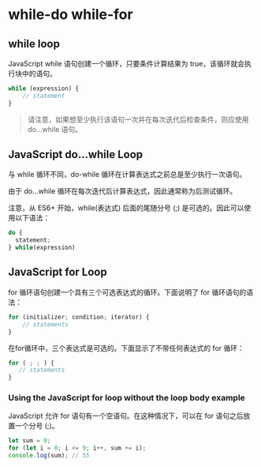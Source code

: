 # while-do while-for

## while loop

JavaScript while 语句创建一个循环，只要条件计算结果为 true，该循环就会执行块中的语句。

```js
while (expression) {
    // statement
}
```

> 请注意，如果想至少执行该语句一次并在每次迭代后检查条件，则应使用 do...while 语句。

## JavaScript do…while Loop

与 while 循环不同，do-while 循环在计算表达式之前总是至少执行一次语句。

由于 do...while 循环在每次迭代后计算表达式，因此通常称为后测试循环。

注意，从 ES6+ 开始，while(表达式) 后面的尾随分号 (;) 是可选的。因此可以使用以下语法：

```js
do {
  statement;
} while(expression)
```

## JavaScript for Loop

for 循环语句创建一个具有三个可选表达式的循环。下面说明了 for 循环语句的语法：

```js
for (initializer; condition; iterator) {
    // statements
}
```

在for循环中，三个表达式是可选的。下面显示了不带任何表达式的 for 循环：

```js
for ( ; ; ) {
   // statements
}
```

### Using the JavaScript for loop without the loop body example

JavaScript 允许 for 语句有一个空语句。在这种情况下，可以在 for 语句之后放置一个分号 (;)。

```js
let sum = 0;
for (let i = 0; i <= 9; i++, sum += i);
console.log(sum); // 55
```
